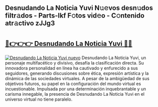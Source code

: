 ## Desnudando La Noticia Yuvi N𝚞𝚎vos desn𝚞dos filtr𝚊dos - Parts-Ikf F𝚘tos vid𝚎o - C𝚘ntenido atr𝚊ctivo zJJg3

# <h2><a href="http://mbcu0d.tromn.icu/?c=Desnudando+La+Noticia+Yuvi">🔗👉👉👉 Desnudando La Noticia Yuvi 🔗🔗</a></h2>

[![Desnudando La Noticia Yuvi nuevo](https://i.imgur.com/pEAQMta.gif)](http://mbcu0d.tromn.icu/?c=Desnudando+La+Noticia+Yuvi)
Desnudando La Noticia Yuvi, un personaje multifacético y divisivo, desafía la clasificación directa. Su innovadora personalidad en línea ha cautivado y enfurecido a sus seguidores, generando discusiones sobre ética, expresión artística y la dinámica de las sociedades virtuales. A pesar de la ambigüedad de sus objetivos futuros, su papel en la configuración del mundo virtual es incuestionable. Impulsada por una determinación inquebrantable y un carisma innegable, la presencia de Desnudando La Noticia Yuvi en el universo virtual no tiene paralelo.
